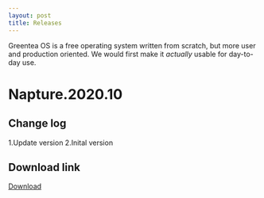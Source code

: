 ```yaml
---
layout: post
title: Releases
---
```


Greentea OS is a free operating system written from scratch, but more user and production oriented. We would first make it *actually* usable for day-to-day use.

# Napture.2020.10

## Change log

1.Update version
2.Inital version

## Download link

[Download](https://greenteaosforkbyrdpstudio.github.io/blog/release/Napture.2020.10/greenteaos-uefi64.iso)
